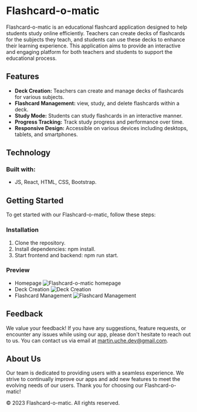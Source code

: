 # Flashcard-o-matic
Flashcard-o-matic is an educational flashcard application designed to help students study online efficiently. Teachers can create decks of flashcards for the subjects they teach, and students can use these decks to enhance their learning experience. This application aims to provide an interactive and engaging platform for both teachers and students to support the educational process.

## Features
- **Deck Creation:** Teachers can create and manage decks of flashcards for various subjects.
- **Flashcard Management:** view, study, and delete flashcards within a deck.
- **Study Mode:** Students can study flashcards in an interactive manner.
- **Progress Tracking:** Track study progress and performance over time.
- **Responsive Design:** Accessible on various devices including desktops, tablets, and smartphones.

## Technology
### Built with:
- JS, React, HTML, CSS, Bootstrap.

## Getting Started
To get started with our Flashcard-o-matic, follow these steps:
### Installation
1. Clone the repository.
2. Install dependencies: npm install.
3. Start frontend and backend: npm run start.

### Preview
- Homepage
![Flashcard-o-matic homepage](https://github.com/MarGit19/flashcard-app/assets/134662796/32998a42-3229-4771-ae50-c68947e7e9d0)
- Deck Creation
![Deck Creation](https://github.com/MarGit19/flashcard-app/assets/134662796/ba70e775-5931-4277-8d77-f606c73bd442)
- Flashcard Management
![Flashcard Management](https://github.com/MarGit19/flashcard-app/assets/134662796/af83cbf6-5ec0-45ba-bb9c-fd5f241a844b)

## Feedback
We value your feedback! If you have any suggestions, feature requests, or encounter any issues while using our app, please don't hesitate to reach out to us. You can contact us via email at martin.uche.dev@gmail.com.

## About Us
Our team is dedicated to providing users with a seamless experience. We strive to continually improve our apps and add new features to meet the evolving needs of our users. Thank you for choosing our Flashcard-o-matic!


© 2023 Flashcard-o-matic. All rights reserved.
